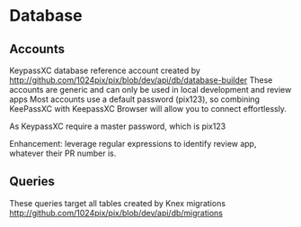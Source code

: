 # Database

## Accounts
KeypassXC database reference account created by http://github.com/1024pix/pix/blob/dev/api/db/database-builder
These accounts are generic and can only be used in local development and review apps
Most accounts use a default password (pix123), so combining KeePassXC with KeepassXC Browser will allow you to connect effortlessly.

As KeypassXC require a master password, which is pix123

Enhancement: leverage regular expressions to identify review app, whatever their PR number is.


## Queries 
These queries target all tables created by Knex migrations
http://github.com/1024pix/pix/blob/dev/api/db/migrations

